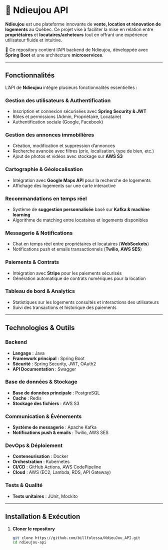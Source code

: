 # 🏡 Ndieujou API  

**Ndieujou** est une plateforme innovante de **vente, location et rénovation de logements** au Québec. Ce projet vise à faciliter la mise en relation entre **propriétaires** et **locataires/acheteurs** tout en offrant une expérience utilisateur fluide et intuitive.  

🔧 Ce repository contient l’API backend de Ndieujou, développée avec **Spring Boot** et une architecture **microservices**. 

---

## Fonctionnalités  

L’API de **Ndieujou** intègre plusieurs fonctionnalités essentielles :  

###  **Gestion des utilisateurs & Authentification**  
- Inscription et connexion sécurisées avec **Spring Security & JWT**  
- Rôles et permissions (Admin, Propriétaire, Locataire)  
- Authentification sociale (Google, Facebook)  

###  **Gestion des annonces immobilières**  
- Création, modification et suppression d’annonces  
- Recherche avancée avec filtres (prix, localisation, type de bien, etc.)  
- Ajout de photos et vidéos avec stockage sur **AWS S3**  

###  **Cartographie & Géolocalisation**  
- Intégration avec **Google Maps API** pour la recherche de logements  
- Affichage des logements sur une carte interactive  

###  **Recommandations en temps réel**  
- Système de **suggestion personnalisée** basé sur **Kafka & machine learning**  
- Algorithme de matching entre locataires et logements disponibles  

###  **Messagerie & Notifications**  
- Chat en temps réel entre propriétaires et locataires (**WebSockets**)  
- Notifications push et emails transactionnels (**Twilio, AWS SES**)  

###  **Paiements & Contrats**  
- Intégration avec **Stripe** pour les paiements sécurisés  
- Génération automatique de contrats numériques pour la location  

###  **Tableau de bord & Analytics**  
- Statistiques sur les logements consultés et interactions des utilisateurs  
- Suivi des transactions et historique des paiements   

---

##  Technologies & Outils  

### **Backend**  
- **Langage** : Java  
- **Framework principal** : Spring Boot  
- **Sécurité** : Spring Security, JWT, OAuth2  
- **API Documentation** : Swagger  

### **Base de données & Stockage**  
- **Base de données principale** : PostgreSQL  
- **Cache** : Redis  
- **Stockage des fichiers** : AWS S3  

### **Communication & Événements**  
- **Système de messagerie** : Apache Kafka  
- **Notifications push & emails** : Twilio, AWS SES  

### **DevOps & Déploiement**  
- **Conteneurisation** : Docker  
- **Orchestration** : Kubernetes  
- **CI/CD** : GitHub Actions, AWS CodePipeline  
- **Cloud** : AWS (EC2, Lambda, RDS, API Gateway)  

### **Tests & Qualité**  
- **Tests unitaires** : JUnit, Mockito  

---

##  Installation & Exécution  

1. **Cloner le repository**  
   ```sh
   git clone https://github.com/billfolessa/NdieuJou_API.git
   cd ndieujou-api


